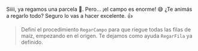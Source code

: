 <gs-attire attire-url="https://raw.githubusercontent.com/MumukiProject/mumuki-guia-gobstones-productividad-secundaria/master/assets/attires/config_1582294353749.json"></gs-attire>

Siiii, ya regamos una parcela :tada:. Pero… ¡el campo es enorme! :sweat_smile: ¿Te animás a regarlo todo? Seguro lo vas a hacer excelente. :thumbsup:

> Definí el procedimiento `RegarCampo` para que riegue todas las filas de maíz, empezando en el origen. Te dejamos como ayuda `RegarFila` ya definido.